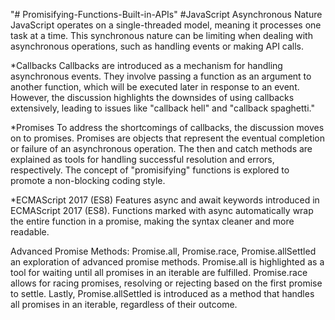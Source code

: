 "# Promisifying-Functions-Built-in-APIs" 
#JavaScript Asynchronous Nature
JavaScript operates on a single-threaded model, meaning it processes one task at a time. This synchronous nature can be limiting when dealing with asynchronous operations, such as handling events or making API calls. 

*Callbacks
Callbacks are introduced as a mechanism for handling asynchronous events. They involve passing a function as an argument to another function, which will be executed later in response to an event. However, the discussion highlights the downsides of using callbacks extensively, leading to issues like "callback hell" and "callback spaghetti."

*Promises
To address the shortcomings of callbacks, the discussion moves on to promises. Promises are objects that represent the eventual completion or failure of an asynchronous operation. The then and catch methods are explained as tools for handling successful resolution and errors, respectively. The concept of "promisifying" functions is explored to promote a non-blocking coding style.

*ECMAScript 2017 (ES8) Features
async and await keywords introduced in ECMAScript 2017 (ES8). Functions marked with async automatically wrap the entire function in a promise, making the syntax cleaner and more readable.

Advanced Promise Methods: Promise.all, Promise.race, Promise.allSettled
 an exploration of advanced promise methods. Promise.all is highlighted as a tool for waiting until all promises in an iterable are fulfilled. Promise.race allows for racing promises, resolving or rejecting based on the first promise to settle. Lastly, Promise.allSettled is introduced as a method that handles all promises in an iterable, regardless of their outcome.
